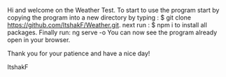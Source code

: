Hi and welcome on the Weather Test.
To start to use the program start by copying the program into a new directory by typing :
$ git clone https://github.com/ItshakF/Weather.git.
next run : 
$ npm i 
to install all packages. Finally run:
ng serve -o
You can now see the program already open in your browser.

Thank you for your patience and have a nice day!

ItshakF

